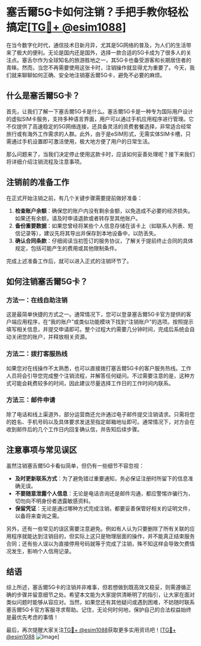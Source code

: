 # 塞舌爾5G卡如何注销？手把手教你轻松搞定[[TG💪+ @esim1088](https://t.me/s/esim1088)]

在当今数字化时代，通信技术日新月异，尤其是5G网络的普及，为人们的生活带来了极大的便利。无论是国内还是国外，选择一款合适的5G卡成为了很多人的关注点。塞舌尔作为全球知名的旅游胜地之一，其5G卡也备受游客和长期居住者的青睐。然而，当您不再需要使用这张卡时，注销操作就显得尤为重要了。今天，我们就来聊聊如何正确、安全地注销塞舌爾5G卡，避免不必要的麻烦。

## 什么是塞舌爾5G卡？

首先，让我们了解一下塞舌爾5G卡是什么。塞舌爾5G卡是一种专为国际用户设计的虚拟SIM卡服务，支持多种语言界面，用户可以通过手机应用程序进行管理。它不仅提供了高速稳定的5G网络连接，还具备灵活的资费套餐选择，非常适合经常旅行或有海外工作需求的人群。此外，由于是eSIM形式，无需实体SIM卡槽，只需通过手机设置即可激活使用，极大地方便了用户的日常生活。

那么问题来了，当我们决定停止使用这款卡时，应该如何妥善处理呢？接下来我们将详细介绍注销流程及注意事项。

## 注销前的准备工作

在正式开始注销之前，有几个关键步骤需要提前做好准备：

1. **检查账户余额**：确保您的账户内没有剩余金额，以免造成不必要的经济损失。如果还有余额，请及时申请退款或者转存至其他账户。
2. **备份重要数据**：如果您曾经将某些个人信息存储在该卡上（如联系人列表、短信记录等），建议先将其导出并保存到本地设备中，以防丢失。
3. **确认合同条款**：仔细阅读当初签订的服务协议，了解关于提前终止合同的具体规定，包括可能产生的费用或其他限制条件。

完成上述准备工作后，就可以进入正式的注销环节了。

## 如何注销塞舌爾5G卡？

### 方法一：在线自助注销
这是最简单快捷的方式之一。通常情况下，您可以登录塞舌爾5G卡官方提供的客户端应用程序，在“我的账户”或类似功能模块下找到“注销账户”的选项。按照提示填写相关信息，并提交申请即可。整个过程大约需要几分钟时间，完成后系统会自动关闭您的账户，并释放相关资源。

### 方法二：拨打客服热线
如果您对在线操作不太熟悉，也可以直接拨打塞舌爾5G卡的客户服务热线。工作人员将会引导您完成整个注销流程，并解答任何疑问。不过需要注意的是，这种方式可能会耗费较多的时间，因此建议尽量选择工作日的工作时间内联系。

### 方法三：邮件申请
除了电话和线上渠道外，部分运营商还允许通过电子邮件提交注销请求。只需将您的姓名、手机号码以及具体要求发送至指定邮箱地址即可。通常情况下，对方会在收到邮件后的几个工作日内回复确认信，并告知后续步骤。

## 注意事项与常见误区

虽然注销塞舌爾5G卡看似简单，但仍有一些细节不容忽视：

- **及时更新联系方式**：为了避免错过重要通知，务必保证注册时所留下的信息准确无误。
- **不要随意泄露个人信息**：无论是电话咨询还是邮件沟通，都应警惕诈骗行为，切勿向不明身份者透露敏感资料。
- **保留凭证**：无论是通过哪种方式完成注销，都要妥善保管好相关的证明文件，以备将来查询之需。

另外，还有一些常见的误区需要注意避免。例如有人认为只要删除了所有关联的应用程序就能达到注销目的，但实际上这只是物理层面的操作，并不能真正结束服务合同；还有些人误以为直接停用号码就等于完成了注销，殊不知这样会导致欠费情况发生，影响个人信用记录。

## 结语

综上所述，塞舌爾5G卡的注销并非难事，但若想做到既高效又稳妥，则需遵循正确的步骤并留意细节之处。希望本文能为大家提供清晰明了的指引，让大家在面对类似问题时能够从容应对。当然，如果您还有其他疑问或遇到困难，不妨随时联系塞舌爾5G卡官方客服寻求帮助。记住，无论何时何地，保护自己的合法权益始终是最优先考虑的事情！

最后，再次提醒大家关注[TG💪+ @esim1088](https://t.me/s/esim1088)获取更多实用资讯吧！[[TG💪+ @esim1088](https://t.me/s/esim1088) ![Image](https://i.postimg.cc/4NQfJmqS/Snipaste-2025-05-13-00-14-12.png)]